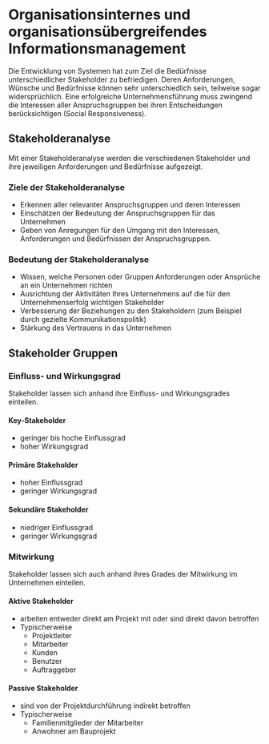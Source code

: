 # Organisationsinternes und organisationsübergreifendes Informationsmanagement
Die Entwicklung von Systemen hat zum Ziel die Bedürfnisse unterschiedlicher Stakeholder zu befriedigen. Deren Anforderungen, Wünsche und Bedürfnisse können sehr unterschiedlich sein, teilweise sogar widersprüchlich.
Eine erfolgreiche Unternehmensführung muss zwingend die Interessen aller Anspruchsgruppen bei ihren Entscheidungen berücksichtigen (Social Responsiveness).

## Stakeholderanalyse
Mit einer Stakeholderanalyse werden die verschiedenen Stakeholder und ihre jeweiligen Anforderungen und Bedürfnisse aufgezeigt.

### Ziele der Stakeholderanalyse
- Erkennen aller relevanter Anspruchsgruppen und deren Interessen
- Einschätzen der Bedeutung der Anspruchsgruppen für das Unternehmen
- Geben von Anregungen für den Umgang mit den Interessen, Anforderungen und Bedürfnissen der Anspruchsgruppen.

### Bedeutung der Stakeholderanalyse
- Wissen, welche Personen oder Gruppen Anforderungen oder Ansprüche an ein Unternehmen richten
- Ausrichtung der Aktivitäten Ihres Unternehmens auf die für den Unternehmenserfolg wichtigen Stakeholder
- Verbesserung der Beziehungen zu den Stakeholdern (zum Beispiel durch gezielte Kommunikationspolitik)
- Stärkung des Vertrauens in das Unternehmen

## Stakeholder Gruppen
### Einfluss- und Wirkungsgrad
Stakeholder lassen sich anhand ihre Einfluss- und Wirkungsgrades einteilen.

#### Key-Stakeholder
- geringer bis hoche Einflussgrad
- hoher Wirkungsgrad

#### Primäre Stakeholder
- hoher Einflussgrad
- geringer Wirkungsgrad

#### Sekundäre Stakeholder
- niedriger Einflussgrad
- geringer Wirkungsgrad

### Mitwirkung
Stakeholder lassen sich auch anhand ihres Grades der Mitwirkung im Unternehmen einteilen.

#### Aktive Stakeholder
- arbeiten entweder direkt am Projekt mit oder sind direkt davon betroffen
- Typischerweise
	- Projektleiter
	- Mitarbeiter
	- Kunden
	- Benutzer
	- Auftraggeber
#### Passive Stakeholder
- sind von der Projektdurchführung indirekt betroffen
- Typischerweise
	- Familienmitglieder der Mitarbeiter
	- Anwohner am Bauprojekt



